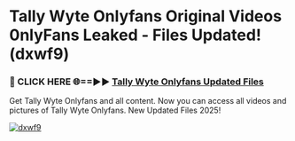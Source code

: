 # Tally Wyte Onlyfans Original Videos 0nlyFans Leaked - Files Updated! (dxwf9)

<h3>🔴 CLICK HERE 🌐==►► <a href="https://best4dudes.click/HH4t6V" rel="nofollow">Tally Wyte Onlyfans Updated Files</a></h3>

Get Tally Wyte Onlyfans and all content. Now you can access all videos and pictures of Tally Wyte Onlyfans. New Updated Files 2025!

[![dxwf9](https://github.com/user-attachments/assets/8c521d6e-e6e3-4a75-9320-d58ab9d79d5b)](https://best4dudes.click/HH4t6V)
